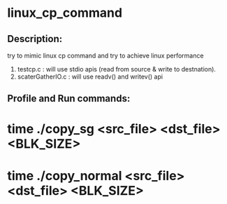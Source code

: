 # linux_cp_command

Description:
------------
try to mimic linux cp command and try to achieve linux performance
1. testcp.c : will use stdio apis (read from source & write to destnation).
2. scaterGatherIO.c : will use readv() and writev() api

## Profile and Run commands:
# time ./copy_sg <src_file> <dst_file> <BLK_SIZE>
# time ./copy_normal <src_file> <dst_file> <BLK_SIZE>
